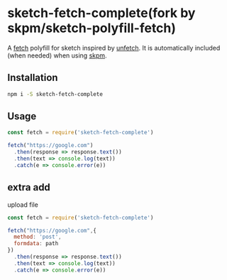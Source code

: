 # sketch-fetch-complete(fork by skpm/sketch-polyfill-fetch)

A [fetch](https://developer.mozilla.org/en/docs/Web/API/Fetch_API) polyfill for sketch inspired by [unfetch](https://github.com/developit/unfetch). It is automatically included (when needed) when using [skpm](https://github.com/skpm/skpm).

## Installation

```bash
npm i -S sketch-fetch-complete
```

## Usage

```js
const fetch = require('sketch-fetch-complete')

fetch("https://google.com")
  .then(response => response.text())
  .then(text => console.log(text))
  .catch(e => console.error(e))
```

## extra add

upload file

```js
const fetch = require('sketch-fetch-complete')

fetch("https://google.com",{
  method: 'post',
  formdata: path
})
  .then(response => response.text())
  .then(text => console.log(text))
  .catch(e => console.error(e))
```

